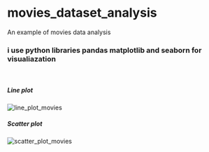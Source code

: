 # movies_dataset_analysis
An example of movies data analysis

### i use python libraries pandas matplotlib and seaborn for visualiazation

<br/>

##### Line plot
![line_plot_movies](https://user-images.githubusercontent.com/29547973/82846418-74140f00-9ef1-11ea-80c7-cdc35e9ae433.png)





##### Scatter plot
![scatter_plot_movies](https://user-images.githubusercontent.com/29547973/82846475-b0e00600-9ef1-11ea-913c-858a1a731788.png)

